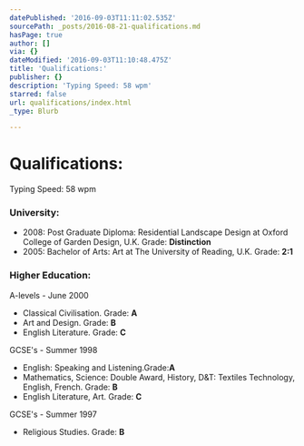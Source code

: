 ```yaml
---
datePublished: '2016-09-03T11:11:02.535Z'
sourcePath: _posts/2016-08-21-qualifications.md
hasPage: true
author: []
via: {}
dateModified: '2016-09-03T11:10:48.475Z'
title: 'Qualifications:'
publisher: {}
description: 'Typing Speed: 58 wpm'
starred: false
url: qualifications/index.html
_type: Blurb

---
```

# Qualifications:

Typing Speed: 58 wpm

### University:

* 2008: Post Graduate Diploma: Residential Landscape Design at Oxford College of Garden Design, U.K. Grade: **Distinction**
* 2005: Bachelor of Arts: Art at The University of Reading, U.K. Grade: **2:1**

### Higher Education: 

A-levels - June 2000

* Classical Civilisation. Grade: **A**
* Art and Design. Grade: **B**
* English Literature. Grade: **C**

GCSE's - Summer 1998

* English: Speaking and Listening.Grade:**A**
* Mathematics, Science: Double Award, History, D&T: Textiles Technology, English, French. Grade: **B**
* English Literature, Art. Grade: **C**

GCSE's - Summer 1997

* Religious Studies. Grade: **B**